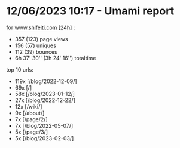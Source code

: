 # 12/06/2023 10:17 - Umami report
for www.shifeiti.com [24h] :

 - 357 (123) page views
 - 156 (57) uniques
 - 112 (39) bounces
 - 6h 37' 30'' (3h 24' 16'') totaltime


top 10 urls:
 - 119x [/blog/2022-12-09/]
 - 69x [/]
 - 58x [/blog/2023-01-12/]
 - 27x [/blog/2022-12-22/]
 - 12x [/wiki/]
 - 9x [/about/]
 - 7x [/page/2/]
 - 7x [/blog/2022-05-07/]
 - 5x [/page/3/]
 - 5x [/blog/2023-02-03/]


